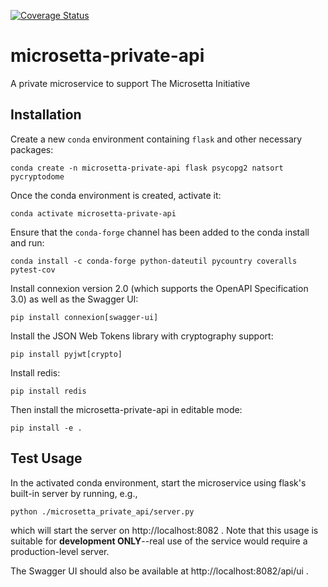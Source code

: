 [![Coverage Status](https://coveralls.io/repos/github/biocore/microsetta-private-api/badge.svg?branch=master)](https://coveralls.io/github/biocore/microsetta-private-api?branch=master)

# microsetta-private-api
A private microservice to support The Microsetta Initiative

## Installation
Create a new `conda` environment containing `flask` and other necessary packages:

`conda create -n microsetta-private-api flask psycopg2 natsort pycryptodome`

Once the conda environment is created, activate it:

`conda activate microsetta-private-api`

Ensure that the `conda-forge` channel has been added to the conda install and run:

`conda install -c conda-forge python-dateutil pycountry coveralls pytest-cov` 

Install connexion version 2.0 (which supports the OpenAPI Specification 3.0) as well as the Swagger UI:

`pip install connexion[swagger-ui]`

Install the JSON Web Tokens library with cryptography support:

`pip install pyjwt[crypto]`

Install redis:

`pip install redis`

Then install the microsetta-private-api in editable mode:

`pip install -e .`
 
## Test Usage

In the activated conda environment, start the microservice using flask's built-in server by running, e.g., 

`python ./microsetta_private_api/server.py`

which will start the server on http://localhost:8082 . Note that this usage is suitable for 
**development ONLY**--real use of the service would require a production-level server. 

The Swagger UI should also be available at http://localhost:8082/api/ui .

